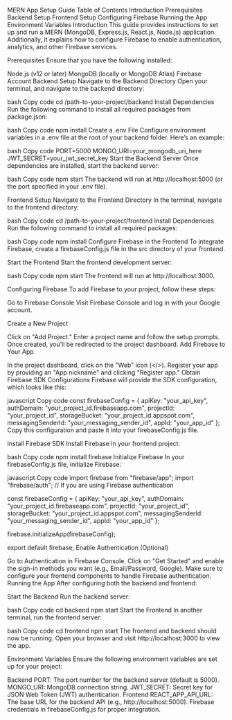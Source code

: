 MERN App Setup Guide
Table of Contents
Introduction
Prerequisites
Backend Setup
Frontend Setup
Configuring Firebase
Running the App
Environment Variables
Introduction
This guide provides instructions to set up and run a MERN (MongoDB, Express.js, React.js, Node.js) application. Additionally, it explains how to configure Firebase to enable authentication, analytics, and other Firebase services.

Prerequisites
Ensure that you have the following installed:

Node.js (v12 or later)
MongoDB (locally or MongoDB Atlas)
Firebase Account
Backend Setup
Navigate to the Backend Directory
Open your terminal, and navigate to the backend directory:

bash
Copy code
cd /path-to-your-project/backend
Install Dependencies
Run the following command to install all required packages from package.json:

bash
Copy code
npm install
Create a .env File
Configure environment variables in a .env file at the root of your backend folder. Here’s an example:

bash
Copy code
PORT=5000
MONGO_URI=your_mongodb_uri_here
JWT_SECRET=your_jwt_secret_key
Start the Backend Server
Once dependencies are installed, start the backend server:

bash
Copy code
npm start
The backend will run at http://localhost:5000 (or the port specified in your .env file).

Frontend Setup
Navigate to the Frontend Directory
In the terminal, navigate to the frontend directory:

bash
Copy code
cd /path-to-your-project/frontend
Install Dependencies
Run the following command to install all required packages:

bash
Copy code
npm install
Configure Firebase in the Frontend
To integrate Firebase, create a firebaseConfig.js file in the src directory of your frontend.

Start the Frontend
Start the frontend development server:

bash
Copy code
npm start
The frontend will run at http://localhost:3000.

Configuring Firebase
To add Firebase to your project, follow these steps:

Go to Firebase Console
Visit Firebase Console and log in with your Google account.

Create a New Project

Click on "Add Project."
Enter a project name and follow the setup prompts.
Once created, you’ll be redirected to the project dashboard.
Add Firebase to Your App

In the project dashboard, click on the "Web" icon (</>).
Register your app by providing an "App nickname" and clicking "Register app."
Obtain Firebase SDK Configurations
Firebase will provide the SDK configuration, which looks like this:

javascript
Copy code
const firebaseConfig = {
  apiKey: "your_api_key",
  authDomain: "your_project_id.firebaseapp.com",
  projectId: "your_project_id",
  storageBucket: "your_project_id.appspot.com",
  messagingSenderId: "your_messaging_sender_id",
  appId: "your_app_id"
};
Copy this configuration and paste it into your firebaseConfig.js file.

Install Firebase SDK
Install Firebase in your frontend project:

bash
Copy code
npm install firebase
Initialize Firebase
In your firebaseConfig.js file, initialize Firebase:

javascript
Copy code
import firebase from "firebase/app";
import "firebase/auth";  // If you are using Firebase authentication

const firebaseConfig = {
  apiKey: "your_api_key",
  authDomain: "your_project_id.firebaseapp.com",
  projectId: "your_project_id",
  storageBucket: "your_project_id.appspot.com",
  messagingSenderId: "your_messaging_sender_id",
  appId: "your_app_id"
};

firebase.initializeApp(firebaseConfig);

export default firebase;
Enable Authentication (Optional)

Go to Authentication in Firebase Console.
Click on "Get Started" and enable the sign-in methods you want (e.g., Email/Password, Google).
Make sure to configure your frontend components to handle Firebase authentication.
Running the App
After configuring both the backend and frontend:

Start the Backend
Run the backend server:

bash
Copy code
cd backend
npm start
Start the Frontend
In another terminal, run the frontend server:

bash
Copy code
cd frontend
npm start
The frontend and backend should now be running. Open your browser and visit http://localhost:3000 to view the app.

Environment Variables
Ensure the following environment variables are set up for your project:

Backend
PORT: The port number for the backend server (default is 5000).
MONGO_URI: MongoDB connection string.
JWT_SECRET: Secret key for JSON Web Token (JWT) authentication.
Frontend
REACT_APP_API_URL: The base URL for the backend API (e.g., http://localhost:5000).
Firebase credentials in firebaseConfig.js for proper integration.
